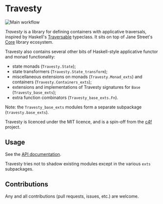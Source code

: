 # Travesty

![Main workflow](https://github.com/MattWindsor91/travesty/workflows/Main%20workflow/badge.svg)

_Travesty_ is a library for defining containers with applicative traversals,
inspired by Haskell's
[Traversable](http://hackage.haskell.org/package/base/docs/Data-Traversable.html)
typeclass.  It sits on top of Jane Street's
[Core](https://opensource.janestreet.com/core/) library ecosystem.

Travesty also contains several other bits of Haskell-style applicative
functor and monad functionality:

- state monads (`Travesty.State`);
- state transformers (`Travesty.State_transform`);
- miscellaneous extensions on monads (`Travesty.Monad_exts`) and containers (`Travesty.Containers_exts`);
- extensions and implementations of Travesty signatures for `Base`
  (`Travesty_base_exts`);
- extra function combinators (`Travesty_base_exts.Fn`).

Note: the `Travesty_base_exts` modules form a separate subpackage
(`travesty.base_exts`).

Travesty is licenced under the MIT licence, and is a spin-off from the
[c4f](https://github.com/c4-project/c4f) project.

## Usage

See the [API documentation](https://MattWindsor91.github.io/travesty).

Travesty tries not to shadow existing modules except in the various
`exts` subpackages.

## Contributions

Any and all contributions (pull requests, issues, etc.) are welcome.
